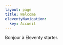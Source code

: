 ```yaml
---
layout: page
title: Welcome
eleventyNavigation:
  key: Accueil
---
```


Bonjour à Eleventy starter.
